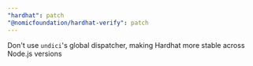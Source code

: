 ```yaml
---
"hardhat": patch
"@nomicfoundation/hardhat-verify": patch
---
```


Don't use `undici`'s global dispatcher, making Hardhat more stable across Node.js versions
